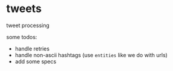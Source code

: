 # tweets
tweet processing

some todos:
- handle retries
- handle non-ascii hashtags (use `entities` like we do with urls)
- add some specs
